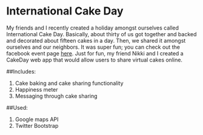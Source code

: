 International Cake Day
======================

My friends and I recently created a holiday amongst ourselves called International Cake Day. Basically, about thirty of us got together and backed and decorated about fifteen cakes in a day. Then, we shared it amongst ourselves and our neighbors. It was super fun; you can check out the facebook event page [here](https://www.facebook.com/events/1456381854611534/?fref=ts). Just for fun, my friend Nikki and I created a CakeDay web app that would allow users to share virtual cakes online. 

##Includes: 

1. Cake baking and cake sharing functionality
2. Happiness meter
3. Messaging through cake sharing

##Used:

1. Google maps API
2. Twitter Bootstrap

